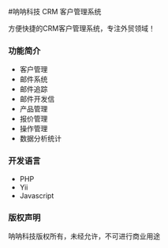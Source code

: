 #呐呐科技 CRM 客户管理系统

方便快捷的CRM客户管理系统，专注外贸领域！


### 功能简介

  * 客户管理
  * 邮件系统
  * 邮件追踪
  * 邮件开发信
  * 产品管理
  * 报价管理
  * 操作管理
  * 数据分析统计


### 开发语言

  * PHP
  * Yii
  * Javascript

### 版权声明

呐呐科技版权所有，未经允许，不可进行商业用途


